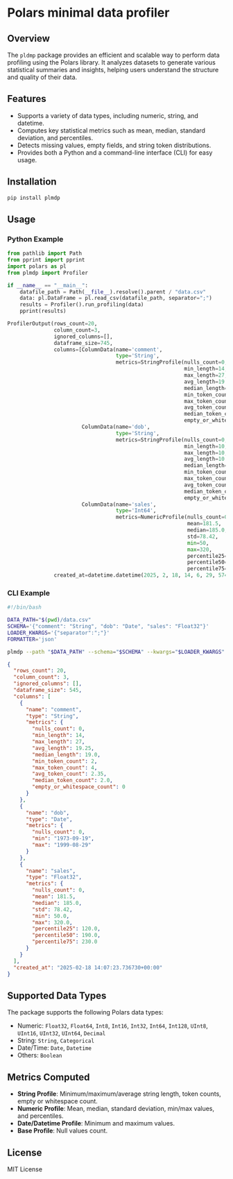 # Polars minimal data profiler

## Overview
The `pldmp` package provides an efficient and scalable way to perform data profiling using the Polars library. It analyzes datasets to generate various statistical summaries and insights, helping users understand the structure and quality of their data.

## Features
- Supports a variety of data types, including numeric, string, and datetime.
- Computes key statistical metrics such as mean, median, standard deviation, and percentiles.
- Detects missing values, empty fields, and string token distributions.
- Provides both a Python and a command-line interface (CLI) for easy usage.

## Installation
```bash
pip install plmdp
```

## Usage

### Python Example
```python
from pathlib import Path
from pprint import pprint
import polars as pl
from plmdp import Profiler

if __name__ == "__main__":
    datafile_path = Path(__file__).resolve().parent / "data.csv"
    data: pl.DataFrame = pl.read_csv(datafile_path, separator=";")
    results = Profiler().run_profiling(data)
    pprint(results)
```
```python
ProfilerOutput(rows_count=20,
               column_count=3,
               ignored_columns=[],
               dataframe_size=745,
               columns=[ColumnData(name='comment',
                                   type='String',
                                   metrics=StringProfile(nulls_count=0,
                                                         min_length=14,
                                                         max_length=27,
                                                         avg_length=19.25,
                                                         median_length=19.0,
                                                         min_token_count=2,
                                                         max_token_count=4,
                                                         avg_token_count=2.35,
                                                         median_token_count=2.0,
                                                         empty_or_whitespace_count=0)),
                        ColumnData(name='dob',
                                   type='String',
                                   metrics=StringProfile(nulls_count=0,
                                                         min_length=10,
                                                         max_length=10,
                                                         avg_length=10.0,
                                                         median_length=10.0,
                                                         min_token_count=1,
                                                         max_token_count=1,
                                                         avg_token_count=1.0,
                                                         median_token_count=1.0,
                                                         empty_or_whitespace_count=0)),
                        ColumnData(name='sales',
                                   type='Int64',
                                   metrics=NumericProfile(nulls_count=0,
                                                          mean=181.5,
                                                          median=185.0,
                                                          std=78.42,
                                                          min=50,
                                                          max=320,
                                                          percentile25=120.0,
                                                          percentile50=190.0,
                                                          percentile75=230.0))],
               created_at=datetime.datetime(2025, 2, 18, 14, 6, 29, 574191, tzinfo=datetime.timezone.utc))
```

### CLI Example
```bash
#!/bin/bash

DATA_PATH="$(pwd)/data.csv"
SCHEMA='{"comment": "String", "dob": "Date", "sales": "Float32"}'
LOADER_KWARGS='{"separator":";"}'
FORMATTER='json'

plmdp --path "$DATA_PATH" --schema="$SCHEMA" --kwargs="$LOADER_KWARGS" --formatter="$FORMATTER"
```
```json
{
  "rows_count": 20,
  "column_count": 3,
  "ignored_columns": [],
  "dataframe_size": 545,
  "columns": [
    {
      "name": "comment",
      "type": "String",
      "metrics": {
        "nulls_count": 0,
        "min_length": 14,
        "max_length": 27,
        "avg_length": 19.25,
        "median_length": 19.0,
        "min_token_count": 2,
        "max_token_count": 4,
        "avg_token_count": 2.35,
        "median_token_count": 2.0,
        "empty_or_whitespace_count": 0
      }
    },
    {
      "name": "dob",
      "type": "Date",
      "metrics": {
        "nulls_count": 0,
        "min": "1973-09-19",
        "max": "1999-08-29"
      }
    },
    {
      "name": "sales",
      "type": "Float32",
      "metrics": {
        "nulls_count": 0,
        "mean": 181.5,
        "median": 185.0,
        "std": 78.42,
        "min": 50.0,
        "max": 320.0,
        "percentile25": 120.0,
        "percentile50": 190.0,
        "percentile75": 230.0
      }
    }
  ],
  "created_at": "2025-02-18 14:07:23.736730+00:00"
}

```

## Supported Data Types
The package supports the following Polars data types:
- Numeric: `Float32`, `Float64`, `Int8`, `Int16`, `Int32`, `Int64`, `Int128`, `UInt8`, `UInt16`, `UInt32`, `UInt64`, `Decimal`
- String: `String`, `Categorical`
- Date/Time: `Date`, `Datetime`
- Others: `Boolean`

## Metrics Computed
- **String Profile**: Minimum/maximum/average string length, token counts, empty or whitespace count.
- **Numeric Profile**: Mean, median, standard deviation, min/max values, and percentiles.
- **Date/Datetime Profile**: Minimum and maximum values.
- **Base Profile**: Null values count.

## License
MIT License

